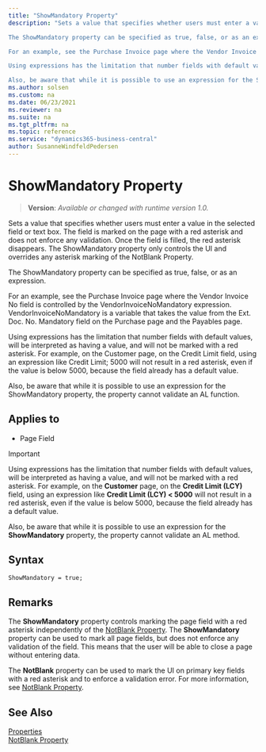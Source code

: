 ```yaml
---
title: "ShowMandatory Property"
description: "Sets a value that specifies whether users must enter a value in the selected field or text box. The field is marked on the page with a red asterisk and does not enforce any validation. Once the field is filled, the red asterisk disappears. The ShowMandatory property only controls the UI and overrides any asterisk marking of the NotBlank Property.

The ShowMandatory property can be specified as true, false, or as an expression.

For an example, see the Purchase Invoice page where the Vendor Invoice No field is controlled by the VendorInvoiceNoMandatory expression. VendorInvoiceNoMandatory is a variable that takes the value from the Ext. Doc. No. Mandatory field on the Purchase page and the Payables page.

Using expressions has the limitation that number fields with default values, will be interpreted as having a value, and will not be marked with a red asterisk. For example, on the Customer page, on the Credit Limit field, using an expression like Credit Limit; 5000 will not result in a red asterisk, even if the value is below 5000, because the field already has a default value.

Also, be aware that while it is possible to use an expression for the ShowMandatory property, the property cannot validate an AL function."
ms.author: solsen
ms.custom: na
ms.date: 06/23/2021
ms.reviewer: na
ms.suite: na
ms.tgt_pltfrm: na
ms.topic: reference
ms.service: "dynamics365-business-central"
author: SusanneWindfeldPedersen
---
```

[//]: # (START>DO_NOT_EDIT)
[//]: # (IMPORTANT:Do not edit any of the content between here and the END>DO_NOT_EDIT.)
[//]: # (Any modifications should be made in the .xml files in the ModernDev repo.)
# ShowMandatory Property
> **Version**: _Available or changed with runtime version 1.0._

Sets a value that specifies whether users must enter a value in the selected field or text box. The field is marked on the page with a red asterisk and does not enforce any validation. Once the field is filled, the red asterisk disappears. The ShowMandatory property only controls the UI and overrides any asterisk marking of the NotBlank Property.

The ShowMandatory property can be specified as true, false, or as an expression.

For an example, see the Purchase Invoice page where the Vendor Invoice No field is controlled by the VendorInvoiceNoMandatory expression. VendorInvoiceNoMandatory is a variable that takes the value from the Ext. Doc. No. Mandatory field on the Purchase page and the Payables page.

Using expressions has the limitation that number fields with default values, will be interpreted as having a value, and will not be marked with a red asterisk. For example, on the Customer page, on the Credit Limit field, using an expression like Credit Limit; 5000 will not result in a red asterisk, even if the value is below 5000, because the field already has a default value.

Also, be aware that while it is possible to use an expression for the ShowMandatory property, the property cannot validate an AL function.

## Applies to
-   Page Field

[//]: # (IMPORTANT: END>DO_NOT_EDIT)


> [!IMPORTANT]  
> Using expressions has the limitation that number fields with default values, will be interpreted as having a value, and will not be marked with a red asterisk. For example, on the **Customer** page, on the **Credit Limit (LCY)** field, using an expression like **Credit Limit (LCY) < 5000** will not result in a red asterisk, even if the value is below 5000, because the field already has a default value.  
>   
> Also, be aware that while it is possible to use an expression for the **ShowMandatory** property, the property cannot validate an AL method.  
  
## Syntax

```AL
ShowMandatory = true;
```
 
## Remarks  

The **ShowMandatory** property controls marking the page field with a red asterisk independently of the [NotBlank Property](devenv-notblank-property.md). The **ShowMandatory** property can be used to mark all page fields, but does not enforce any validation of the field. This means that the user will be able to close a page without entering data.  
  
The **NotBlank** property can be used to mark the UI on primary key fields with a red asterisk and to enforce a validation error. For more information, see [NotBlank Property](devenv-notblank-property.md).  
  
## See Also  

[Properties](devenv-properties.md)   
[NotBlank Property](devenv-notblank-property.md)